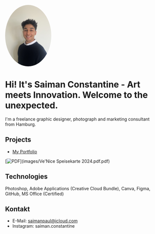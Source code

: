 <p align="left">
<img src="images/Profilbild.jpg" alt"Profilbild" width="150" style="border-radius: 50%;">
</p>


# Hi! It's Saiman Constantine - Art meets Innovation. Welcome to the unexpected.

I'm a freelance graphic designer, photograph and marketing consultant from Hamburg.

## Projects
- [My Portfolio](https://example.com)

[![PDF](https://img.shields.io/badge/Lebenslauf-PDF-informational?style=for-the-badge&logo=adobeacrobatreader&logoColor=white&color=blue)](images/Ve'Nice Speisekarte 2024.pdf.pdf)

## Technologies
Photoshop, Adobe Applications (Creative Cloud Bundle), Canva, Figma, GitHub, MS Office (Certified)

## Kontakt
- E-Mail: saimanpaul@icloud.com
- Instagram: saiman.constantine
